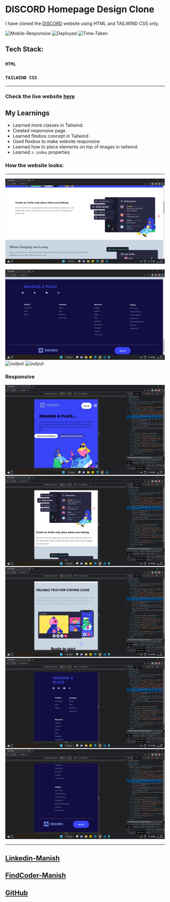 # DISCORD Homepage Design Clone

I have cloned the [DISCORD](https://discord.com/) website using HTML and TAILWIND CSS only.

![Mobile-Responsive](https://img.shields.io/badge/Mobile%20Responsive-Yes-green)
![Deployed](https://img.shields.io/badge/Deployed-Yes-green)
![Time-Taken](https://img.shields.io/badge/Time--Taken-6hrs-brightgreen)

## Tech Stack:

### `HTML`
### `TAILWIND CSS`

***
### Check the live website [here](https://rode-clone-16.netlify.app/ "RODE")

## My Learnings 
- Learned more classes in Tailwind.
- Created responsive page.
- Learned flexbox concept in Tailwind .
- Used flexbox to make website responsive
- Learned how to place elements on top of images in tailwind.
- Learned ```z-index``` properties

### How the website looks:
***

![output](./Output/outF1.png)
![output](./Output/outF2.png)
![output](./output/output-03.png)
![output](./output/output-04.png)

### Responsive 
![output](./Output/outR1.png)
![output](./Output/outR2.png)
![output](./Output/outR3.png)
![output](./Output/outR4.png)
![output](./Output/outR5.png)

***

## [Linkedin-Manish](www.linkedin.com/in/manish-kumar-b0639a170)
## [FindCoder-Manish](https://www.findcoder.io/u/itmanishsingh)
## [GitHub](https://github.com/itsmanishsingh)

